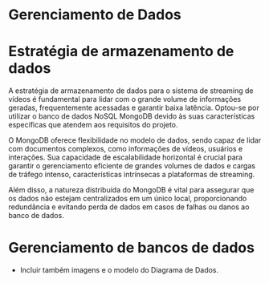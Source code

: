 # Gerenciamento de Dados

# Estratégia de armazenamento de dados
A estratégia de armazenamento de dados para o sistema de streaming de vídeos é fundamental para lidar com o grande volume de informações geradas, frequentemente acessadas e garantir baixa latência. Optou-se por utilizar o banco de dados NoSQL MongoDB devido às suas características específicas que atendem aos requisitos do projeto.

O MongoDB oferece flexibilidade no modelo de dados, sendo capaz de lidar com documentos complexos, como informações de vídeos, usuários e interações. Sua capacidade de escalabilidade horizontal é crucial para garantir o gerenciamento eficiente de grandes volumes de dados e cargas de tráfego intenso, características intrínsecas a plataformas de streaming.

Além disso, a natureza distribuída do MongoDB é vital para assegurar que os dados não estejam centralizados em um único local, proporcionando redundância e evitando perda de dados em casos de falhas ou danos ao banco de dados.
 

# Gerenciamento de bancos de dados
- Incluir também imagens e  o modelo do Diagrama de Dados. 